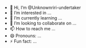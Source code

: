 - 👋 Hi, I’m @Unknownriri-undertaker
- 👀 I’m interested in ...
- 🌱 I’m currently learning ...
- 💞️ I’m looking to collaborate on ...
- 📫 How to reach me ...
- 😄 Pronouns: ...
- ⚡ Fun fact: ...

<!---
Unknownriri-undertaker/Unknownriri-undertaker is a ✨ special ✨ repository because its `README.md` (this file) appears on your GitHub profile.
You can click the Preview link to take a look at your changes.
--->
